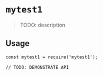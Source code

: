 # `mytest1`

> TODO: description

## Usage

```
const mytest1 = require('mytest1');

// TODO: DEMONSTRATE API
```

